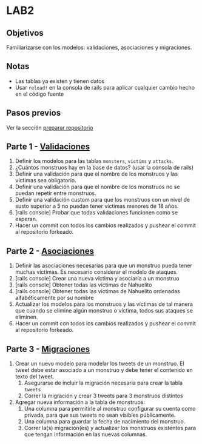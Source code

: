 # LAB2

## Objetivos

Familiarizarse con los modelos: validaciones, asociaciones y migraciones.

## Notas
- Las tablas ya existen y tienen datos
- Usar `reload!` en la consola de rails para aplicar cualquier cambio hecho en el código fuente

## Pasos previos

Ver la sección [preparar repositorio](https://github.com/I110IS/lab1/blob/master/README.md#preparar-repositorio)

## Parte 1 - [Validaciones](https://guides.rubyonrails.org/active_record_validations.html)

1. Definir los modelos para las tablas `monsters`, `victims` y `attacks`.
1. ¿Cuántos monstruos hay en la base de datos? (usar la consola de rails)
1. Definir una validación para que el nombre de los monstruos y las víctimas sea obligatorio.
1. Definir una validación para que el nombre de los monstruos no se puedan repetir entre monstruos.
1. Definir una validación custom para que los monstruos con un nivel de susto superior a 5 no puedan tener víctimas menores de 18 años.
1. [rails console] Probar que todas validaciones funcionen como se esperan.
1. Hacer un commit con todos los cambios realizados y pushear el commit al repositorio forkeado.

## Parte 2 - [Asociaciones](https://guides.rubyonrails.org/association_basics.html)

1. Definir las asociaciones necesarias para que un monstruo pueda tener muchas víctimas. Es necesario considerar el modelo de ataques.
1. [rails console] Crear una nueva víctima y asociarla a un monstruo
1. [rails console] Obtener todas las víctimas de Nahuelito
1. [rails console] Obtener todas las víctimas de Nahuelito ordenadas alfabéticamente por su nombre
1. Actualizar los modelos para los monstruos y las víctimas de tal manera que cuando se elimine algún monstruo o víctima, todos sus ataques se eliminen.
1. Hacer un commit con todos los cambios realizados y pushear el commit al repositorio forkeado.

## Parte 3 - [Migraciones](https://guides.rubyonrails.org/active_record_migrations.html)

1. Crear un nuevo modelo para modelar los tweets de un monstruo. El tweet debe estar asociado a un monstruo y debe tener el contenido en texto del tweet.
    1. Asegurarse de incluir la migración necesaria para crear la tabla `tweets`
    1. Correr la migración y crear 3 tweets para 3 monstruos distintos
1. Agregar nueva información a la tabla de monstruos:
    1. Una columna para permitirle al monstruo configurar su cuenta como privada, para que sus tweets no sean visibles públicamente.
    1. Una columna para guardar la fecha de nacimiento del monstruo.
    1. Correr la(s) migración(es) y actualizar los monstruos existentes para que tengan información en las nuevas columnas.
